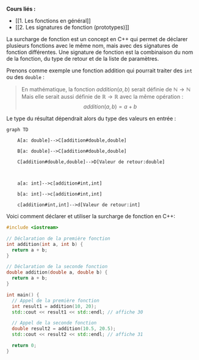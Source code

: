 **Cours liés :**
- [[1. Les fonctions en général]]
- [[2. Les signatures de fonction (prototypes)]]

La surcharge de fonction est un concept en C++ qui permet de déclarer plusieurs fonctions avec le même nom, mais avec des signatures de fonction différentes. Une signature de fonction est la combinaison du nom de la fonction, du type de retour et de la liste de paramètres.

Prenons comme exemple une fonction addition qui pourrait traiter des `int` ou des `double` :

> En mathématique, la fonction $addition(a,b)$ serait définie de $\mathbb{N} \rightarrow \mathbb{N}$ 
> Mais elle serait aussi définie de $\mathbb{R} \rightarrow \mathbb{R}$ avec la même opération : 
$$addition(a,b) = a + b$$

Le type du résultat dépendrait alors du type des valeurs en entrée : 

```mermaid
graph TD

    A[a: double]-->C[addition#double,double]

    B[a: double]-->C[addition#double,double]

    C[addition#double,double]-->D[Valeur de retour:double]

  

    a[a: int]-->c[addition#int,int]

    b[a: int]-->c[addition#int,int]

    c[addition#int,int]-->d[Valeur de retour:int]
```

Voici comment déclarer et utiliser la surcharge de fonction en C++:

```cpp
#include <iostream>

// Déclaration de la première fonction
int addition(int a, int b) {
  return a + b;
}

// Déclaration de la seconde fonction
double addition(double a, double b) {
  return a + b;
}

int main() {
  // Appel de la première fonction
  int result1 = addition(10, 20);
  std::cout << result1 << std::endl; // affiche 30

  // Appel de la seconde fonction
  double result2 = addition(10.5, 20.5);
  std::cout << result2 << std::endl; // affiche 31

  return 0;
}
```
